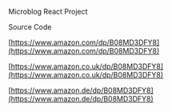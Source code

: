 Microblog React Project

Source Code

[https://www.amazon.com/dp/B08MD3DFY8](https://www.amazon.com/dp/B08MD3DFY8)

[https://www.amazon.co.uk/dp/B08MD3DFY8](https://www.amazon.co.uk/dp/B08MD3DFY8)

[https://www.amazon.de/dp/B08MD3DFY8](https://www.amazon.de/dp/B08MD3DFY8)
